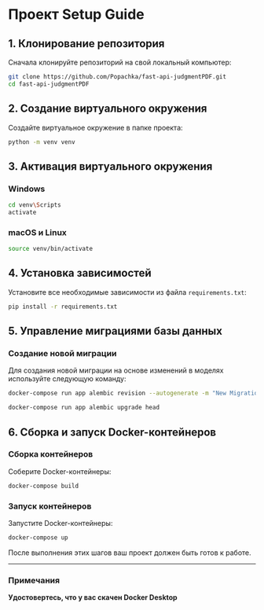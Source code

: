 
# Проект Setup Guide

## 1. Клонирование репозитория

Сначала клонируйте репозиторий на свой локальный компьютер:

```bash
git clone https://github.com/Popachka/fast-api-judgmentPDF.git
cd fast-api-judgmentPDF
```

## 2. Создание виртуального окружения

Создайте виртуальное окружение в папке проекта:

```bash
python -m venv venv
```

## 3. Активация виртуального окружения

### Windows

```bash
cd venv\Scripts
activate
```

### macOS и Linux

```bash
source venv/bin/activate
```

## 4. Установка зависимостей

Установите все необходимые зависимости из файла `requirements.txt`:

```bash
pip install -r requirements.txt
```

## 5. Управление миграциями базы данных

### Создание новой миграции

Для создания новой миграции на основе изменений в моделях используйте следующую команду:

```bash
docker-compose run app alembic revision --autogenerate -m "New Migration"
```


```bash
docker-compose run app alembic upgrade head
```

## 6. Сборка и запуск Docker-контейнеров

### Сборка контейнеров

Соберите Docker-контейнеры:

```bash
docker-compose build
```

### Запуск контейнеров

Запустите Docker-контейнеры:

```bash
docker-compose up
```

После выполнения этих шагов ваш проект должен быть готов к работе.

---
### Примечания

**Удостовертесь, что у вас скачен Docker Desktop**
